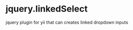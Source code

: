 jquery.linkedSelect
===================

jquery plugin for yii that can creates linked dropdown inputs
